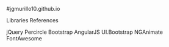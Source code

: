 #jgmurillo10.github.io

Libraries References 

jQuery
Percircle
Bootstrap
AngularJS
UI.Bootstrap
NGAnimate
FontAwesome
